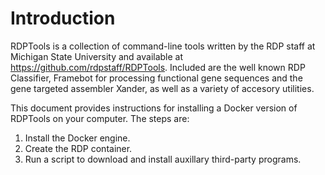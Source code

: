 # Introduction

RDPTools is a collection of command-line tools written by the RDP staff at Michigan State University and available at https://github.com/rdpstaff/RDPTools. Included are the well known RDP Classifier, Framebot for  processing functional gene sequences and the gene targeted assembler Xander, as well as a variety of accesory utilities.  

This document provides instructions for installing a Docker version of RDPTools on your computer. The steps are:  

1. Install the Docker engine.  
2. Create the RDP container.  
3. Run a script to download and install auxillary third-party programs.  